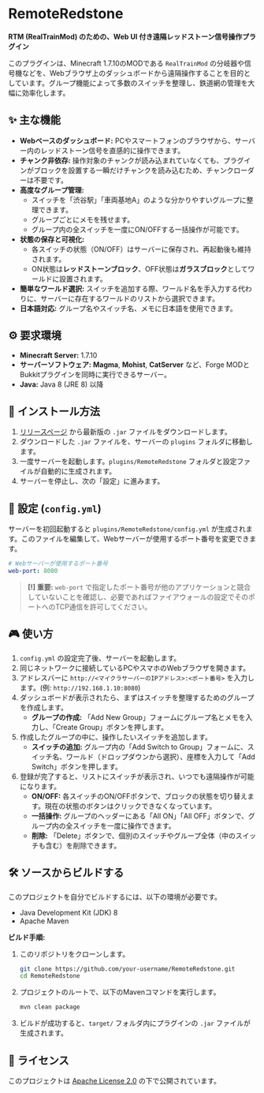 # RemoteRedstone

**RTM (RealTrainMod) のための、Web UI 付き遠隔レッドストーン信号操作プラグイン**

このプラグインは、Minecraft 1.7.10のMODである `RealTrainMod` の分岐器や信号機などを、Webブラウザ上のダッシュボードから遠隔操作することを目的としています。グループ機能によって多数のスイッチを整理し、鉄道網の管理を大幅に効率化します。


## ✨ 主な機能

*   **Webベースのダッシュボード:** PCやスマートフォンのブラウザから、サーバー内のレッドストーン信号を直感的に操作できます。
*   **チャンク非依存:** 操作対象のチャンクが読み込まれていなくても、プラグインがブロックを設置する一瞬だけチャンクを読み込むため、チャンクローダーは不要です。
*   **高度なグループ管理:**
    *   スイッチを「渋谷駅」「車両基地A」のような分かりやすいグループに整理できます。
    *   グループごとにメモを残せます。
    *   グループ内の全スイッチを一度にON/OFFする一括操作が可能です。
*   **状態の保存と可視化:**
    *   各スイッチの状態（ON/OFF）はサーバーに保存され、再起動後も維持されます。
    *   ON状態は**レッドストーンブロック**、OFF状態は**ガラスブロック**としてワールドに設置されます。
*   **簡単なワールド選択:** スイッチを追加する際、ワールド名を手入力する代わりに、サーバーに存在するワールドのリストから選択できます。
*   **日本語対応:** グループ名やスイッチ名、メモに日本語を使用できます。

## ⚙️ 要求環境

*   **Minecraft Server:** 1.7.10
*   **サーバーソフトウェア:** **Magma**, **Mohist**, **CatServer** など、Forge MODとBukkitプラグインを同時に実行できるサーバー。
*   **Java:** Java 8 (JRE 8) 以降

## 💾 インストール方法

1.  [リリースページ](https://github.com/ayuruka/RemoteRedStone/releases) から最新版の `.jar` ファイルをダウンロードします。
2.  ダウンロードした `.jar` ファイルを、サーバーの `plugins` フォルダに移動します。
3.  一度サーバーを起動します。`plugins/RemoteRedstone` フォルダと設定ファイルが自動的に生成されます。
4.  サーバーを停止し、次の「設定」に進みます。

## 🔧 設定 (`config.yml`)

サーバーを初回起動すると `plugins/RemoteRedstone/config.yml` が生成されます。このファイルを編集して、Webサーバーが使用するポート番号を変更できます。

```yaml
# Webサーバーが使用するポート番号
web-port: 8080
```

> **[!] 重要:** `web-port` で指定したポート番号が他のアプリケーションと競合していないことを確認し、必要であればファイアウォールの設定でそのポートへのTCP通信を許可してください。

## 🎮 使い方

1.  `config.yml` の設定完了後、サーバーを起動します。
2.  同じネットワークに接続しているPCやスマホのWebブラウザを開きます。
3.  アドレスバーに `http://<マイクラサーバーのIPアドレス>:<ポート番号>` を入力します。(例: `http://192.168.1.10:8080`)
4.  ダッシュボードが表示されたら、まずはスイッチを整理するためのグループを作成します。
    *   **グループの作成:** 「Add New Group」フォームにグループ名とメモを入力し、「Create Group」ボタンを押します。
5.  作成したグループの中に、操作したいスイッチを追加します。
    *   **スイッチの追加:** グループ内の「Add Switch to Group」フォームに、スイッチ名、ワールド（ドロップダウンから選択）、座標を入力して「Add Switch」ボタンを押します。
6.  登録が完了すると、リストにスイッチが表示され、いつでも遠隔操作が可能になります。
    *   **ON/OFF:** 各スイッチのON/OFFボタンで、ブロックの状態を切り替えます。現在の状態のボタンはクリックできなくなっています。
    *   **一括操作:** グループのヘッダーにある「All ON」「All OFF」ボタンで、グループ内の全スイッチを一度に操作できます。
    *   **削除:** 「Delete」ボタンで、個別のスイッチやグループ全体（中のスイッチも含む）を削除できます。

## 🛠️ ソースからビルドする

このプロジェクトを自分でビルドするには、以下の環境が必要です。

*   Java Development Kit (JDK) 8
*   Apache Maven

**ビルド手順:**

1.  このリポジトリをクローンします。
    ```bash
    git clone https://github.com/your-username/RemoteRedstone.git
    cd RemoteRedstone
    ```
2.  プロジェクトのルートで、以下のMavenコマンドを実行します。
    ```bash
    mvn clean package
    ```
3.  ビルドが成功すると、`target/` フォルダ内にプラグインの `.jar` ファイルが生成されます。

## 📝 ライセンス

このプロジェクトは [Apache License 2.0](LICENSE) の下で公開されています。
